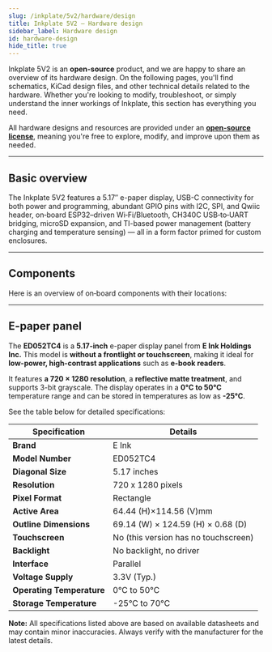 ```yaml
---  
slug: /inkplate/5v2/hardware/design  
title: Inkplate 5V2 – Hardware design
sidebar_label: Hardware design
id: hardware-design  
hide_title: true  
---  
```


<SectionTitle title="Hardware design" backgroundImage="/img/inkplate_6_motion/6_motion_hw.png" />

Inkplate 5V2 is an **open-source** product, and we are happy to share an overview of its hardware design. On the following pages, you'll find schematics, KiCad design files, and other technical details related to the hardware. Whether you're looking to modify, troubleshoot, or simply understand the inner workings of Inkplate, this section has everything you need.

<InfoBox>All hardware designs and resources are provided under an [**open-source license**](https://github.com/SolderedElectronics/Soldered-Inkplate-5-Gen2-hardware-design/blob/main/LICENSE.md), meaning you're free to explore, modify, and improve upon them as needed.</InfoBox>

---

## Basic overview

The Inkplate 5V2 features a 5.17″ e-paper display, USB-C connectivity for both power and programming, abundant GPIO pins with I2C, SPI, and Qwiic header, on‑board ESP32–driven Wi‑Fi/Bluetooth, CH340C USB‑to‑UART bridging, microSD expansion, and TI-based power management (battery charging and temperature sensing) — all in a form factor primed for custom enclosures.

---

## Components

Here is an overview of on‑board components with their locations:
<CenteredImage src="/img/5v2/Inkplate5_v2_back.webp" alt="Inkplate 5V2 back" caption="Inkplate 5V2 back" width="1000px" />

---

## E-paper panel

The **ED052TC4** is a **5.17-inch** e-paper display panel from **E Ink Holdings Inc.** This model is **without a frontlight or touchscreen**, making it ideal for **low-power, high-contrast applications** such as **e-book readers**.

It features **a 720 × 1280 resolution**, a **reflective matte treatment**, and supports 3-bit grayscale. The display operates in a **0°C to 50°C** temperature range and can be stored in temperatures as low as **-25°C**.

See the table below for detailed specifications:

| **Specification**         | **Details**                                               |
|---------------------------|-----------------------------------------------------------|
| **Brand**                 | E Ink                                                     |
| **Model Number**          | ED052TC4                                                  |
| **Diagonal Size**         | 5.17 inches                                               |
| **Resolution**            | 720 x 1280 pixels                                           |
| **Pixel Format**          | Rectangle                                                 |
| **Active Area**           | 64.44 (H)×114.56 (V)mm                                     |
| **Outline Dimensions**    | 69.14 (W) × 124.59 (H) × 0.68 (D)                           |
| **Touchscreen**           | No (this version has no touchscreen)                      |
| **Backlight**             | No backlight, no driver                                   |
| **Interface**             | Parallel                                                  |
| **Voltage Supply**        | 3.3V (Typ.)                                               |
| **Operating Temperature** | 0°C to 50°C                                               |
| **Storage Temperature**   | -25°C to 70°C                                             |

<InfoBox>**Note:** All specifications listed above are based on available datasheets and may contain minor inaccuracies. Always verify with the manufacturer for the latest details.</InfoBox>